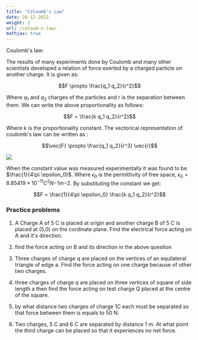 ```yaml
---
title: "Coloumb's Law"
date: 26-12-2022
weight: 2
url: /coloum-s-law/
mathjax: true
---
```

Coulomb's law:

The results of many experiments done by Coulomb and many other scientists developed a relation of force exerted by 
a charged particle on another charge. It is given as:

$$F \propto \frac{q_1 q_2}{r^2}$$

Where $q_1$ and $q_2$ charges of the particles and r is the separation between them. We can write the above 
proportionality as follows:

$$F = \frac{k q_1 q_2}{r^2}$$

Where k is the proportionality constant. The vectorical representation of coulomb's law can be written as :

$$\vec{F} \propto \frac{q_1 q_2}{r^3} \vec{r}$$

<img src="/docs/images/IMG_20221226_113030.jpg">

When the constant value was measured experimentally it was found to be $\frac{1}{4\pi \epsilon_0}$. Where 
$\epsilon_0$ is the permittivity of free space, $\epsilon_0=8.85419\times 10^{-11} C^2 N{-1} m{-2}$. By 
substituting the constant we get:

$$F = \frac{1}{4\pi \epsilon_0} \frac{k q_1 q_2}{r^2}$$

### Practice problems

1) A Charge A of 5 C is placed at origin and another charge B of 5 C is placed at (5,0) on the cordinate plane. 
Find the electrical force acting on A and it's direction.

2) find the force acting on B and its direction in the above question

3) Three charges of charge q are placed on the vertices of an equilateral triangle of edge a. Find the force 
acting on one charge because of other two charges.

4) three charges of charge q are placed on three vertices of square of side length a then find the force 
acting on test charge Q placed at the centre of the square.

5) by what distance two charges of charge 1C each must be separated so that force between them is equals to 50 N.

6) Two charges, 5 C and 6 C are separated by distance 1 m. At what point the third charge can be placed so that 
it experiences no net force.

